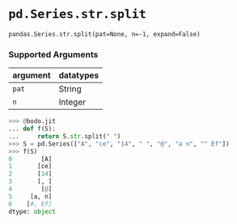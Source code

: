 # `pd.Series.str.split`

`pandas.Series.str.split(pat=None, n=-1, expand=False)`

### Supported Arguments

| argument                    | datatypes                             |
|-----------------------------|---------------------------------------|
| `pat`                       |    String                             |
| `n`                         |    Integer                            |

``` py
>>> @bodo.jit
... def f(S):
...     return S.str.split(" ")
>>> S = pd.Series(["A", "ce", "14", " ", "@", "a n", "^ Ef"])
>>> f(S)
0        [A]
1       [ce]
2       [14]
3       [, ]
4        [@]
5     [a, n]
6    [#, Ef]
dtype: object
```

